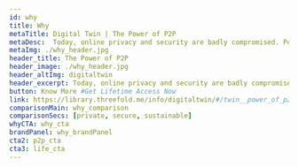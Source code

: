 ```yaml
---
id: why
title: Why
metaTitle: Digital Twin | The Power of P2P
metaDesc:  Today, online privacy and security are badly compromised. Peer-to-peer models empower communities with equality, sovereignty, and resiliency.
metaImg: ./why_header.jpg
header_title: The Power of P2P
header_image: ./why_header.jpg
header_altImg: digitaltwin
header_excerpt: Today, online privacy and security are badly compromised. Peer-to-peer models empower communities with equality, sovereignty and resiliency. The Digital Twin uses the power of P2P network to provide you with unprecedented security.
button: Know More #Get Lifetime Access Now
link: https://library.threefold.me/info/digitaltwin/#/twin__power_of_p2p #link for button
comparisonMain: why_comparison
comparisonSecs: [private, secure, sustainable]
whyCTA: why_cta
brandPanel: why_brandPanel
cta2: p2p_cta
cta3: life_cta
---
```

